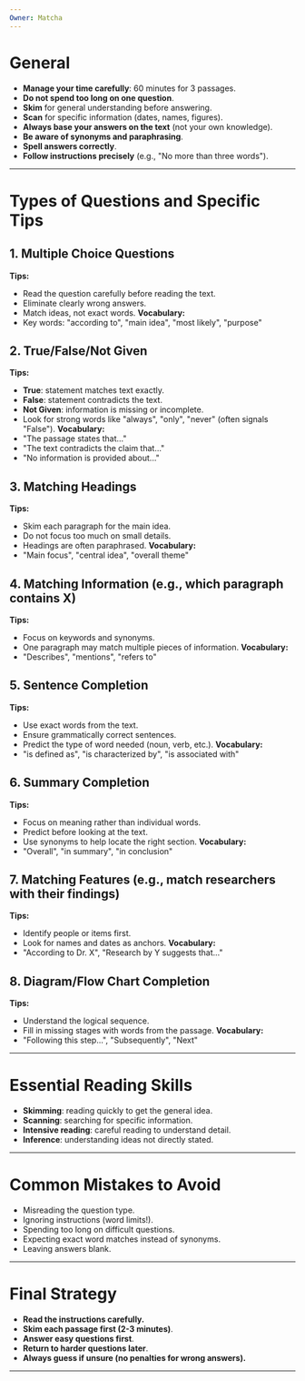 ```yaml
---
Owner: Matcha
---
```

# General
- **Manage your time carefully**: 60 minutes for 3 passages.
- **Do not spend too long on one question**.
- **Skim** for general understanding before answering.
- **Scan** for specific information (dates, names, figures).
- **Always base your answers on the text** (not your own knowledge).
- **Be aware of synonyms and paraphrasing**.
- **Spell answers correctly**.
- **Follow instructions precisely** (e.g., "No more than three words").
---
# Types of Questions and Specific Tips
## 1. Multiple Choice Questions
**Tips:**
- Read the question carefully before reading the text.
- Eliminate clearly wrong answers.
- Match ideas, not exact words.
**Vocabulary:**
- Key words: "according to", "main idea", "most likely", "purpose"
## 2. True/False/Not Given
**Tips:**
- **True**: statement matches text exactly.
- **False**: statement contradicts the text.
- **Not Given**: information is missing or incomplete.
- Look for strong words like "always", "only", "never" (often signals "False").
**Vocabulary:**
- "The passage states that..."
- "The text contradicts the claim that..."
- "No information is provided about..."
## 3. Matching Headings
**Tips:**
- Skim each paragraph for the main idea.
- Do not focus too much on small details.
- Headings are often paraphrased.
**Vocabulary:**
- "Main focus", "central idea", "overall theme"
## 4. Matching Information (e.g., which paragraph contains X)
**Tips:**
- Focus on keywords and synonyms.
- One paragraph may match multiple pieces of information.
**Vocabulary:**
- "Describes", "mentions", "refers to"
## 5. Sentence Completion
**Tips:**
- Use exact words from the text.
- Ensure grammatically correct sentences.
- Predict the type of word needed (noun, verb, etc.).
**Vocabulary:**
- "is defined as", "is characterized by", "is associated with"
## 6. Summary Completion
**Tips:**
- Focus on meaning rather than individual words.
- Predict before looking at the text.
- Use synonyms to help locate the right section.
**Vocabulary:**
- "Overall", "in summary", "in conclusion"
## 7. Matching Features (e.g., match researchers with their findings)
**Tips:**
- Identify people or items first.
- Look for names and dates as anchors.
**Vocabulary:**
- "According to Dr. X", "Research by Y suggests that..."
## 8. Diagram/Flow Chart Completion
**Tips:**
- Understand the logical sequence.
- Fill in missing stages with words from the passage.
**Vocabulary:**
- "Following this step...", "Subsequently", "Next"
---
# Essential Reading Skills
- **Skimming**: reading quickly to get the general idea.
- **Scanning**: searching for specific information.
- **Intensive reading**: careful reading to understand detail.
- **Inference**: understanding ideas not directly stated.
---
# Common Mistakes to Avoid
- Misreading the question type.
- Ignoring instructions (word limits!).
- Spending too long on difficult questions.
- Expecting exact word matches instead of synonyms.
- Leaving answers blank.
---
# Final Strategy
- **Read the instructions carefully.**
- **Skim each passage first (2-3 minutes)**.
- **Answer easy questions first**.
- **Return to harder questions later**.
- **Always guess if unsure (no penalties for wrong answers).**
---